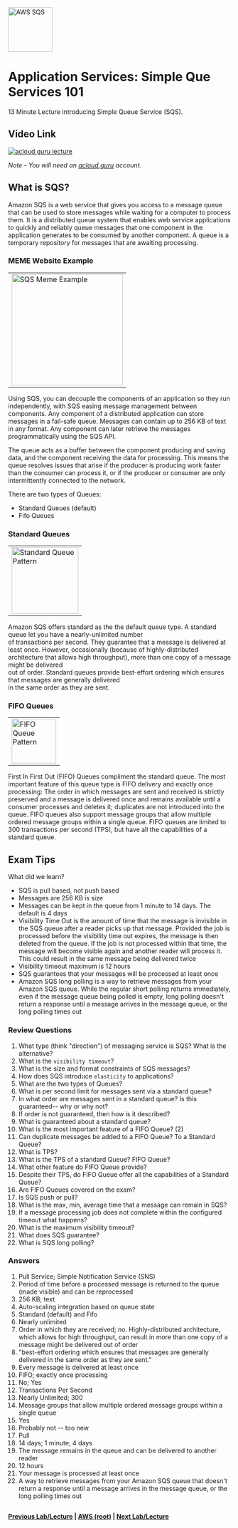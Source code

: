 <img src="https://i.imgur.com/jDVKrPq.png" height="100" title="AWS SQS" />


Application Services: Simple Que Services 101
======

13 Minute Lecture introducing Simple Queue Service (SQS). 
 
  
## Video Link

[![acloud.guru lecture](https://i.imgur.com/HUEkJcw.png)](https://acloud.guru/course/aws-certified-solutions-architect-associate/learn/application-services/sqs/watch)

*Note - You will need an [acloud.guru](acloud.guru) account.*


## What is SQS?

Amazon SQS is a web service that gives you access to a message queue that can be used to store messages while
waiting for a computer to process them.  It is a distributed queue system that enables web service applications
to quickly and reliably queue messages that one component in the application generates to be consumed by another
component. A queue is a temporary repository for messages that are awaiting processing.


### MEME Website Example

<table>
<tr>
<td>
 <img src="https://i.imgur.com/UPj7JT4.png" height="250" title="SQS Meme Example" />
</td>
</tr>
</table>


Using SQS, you can decouple the components of an application so they run independently, with SQS easing message
management between components. Any component of a distributed application can store messages in a fail-safe
queue. Messages can contain up to 256 KB of text in any format. Any component can later retrieve the
messages programmatically using the SQS API.

The queue acts as a buffer between the component producing and saving data, and the component receiving the data
for processing. This means the queue resolves issues that arise if the producer is producing work faster than
the consumer can process it, or if the producer or consumer are only intermittently connected to the network.

There are two types of Queues: 

* Standard Queues (default)
* Fifo Queues


### Standard Queues

<table>
<tr>
<td>
 <img src="https://i.imgur.com/GH21rQD.png" height="150" title="Standard Queue Pattern" />
</td>
</tr>
</table>


Amazon SQS offers standard as the the default queue type. A standard queue let you have a nearly-unlimited number    
of transactions per second. They guarantee that a message is delivered at least once. However, occasionally (because 
of highly-distributed architecture that allows high throughput), more than one copy of a message might be delivered  
out of order. Standard queues provide best-effort ordering which ensures that messages are generally delivered       
in the same order as they are sent.                                                                                  
                                                                                                                     
 
### FIFO Queues

<table>
<tr>
<td>
 <img src="https://i.imgur.com/YxEc70C.png" height="100" title="FIFO Queue Pattern" />
</td>
</tr>
</table>


First In First Out (FIFO) Queues compliment the standard queue. The most important feature of this queue type is
FIFO delivery and exactly once processing: The order in which messages are sent and received is strictly preserved
and a message is delivered once and remains available until a consumer processes and deletes it; duplicates are
not introduced into the queue. FIFO queues also support message groups that allow multiple ordered message groups
within a single queue. FIFO queues are limited to 300 transactions per second (TPS), but have all the capabilities
of a standard queue.


     
## Exam Tips

What did we learn?

* SQS is pull based, not push based
* Messages are 256 KB is size
* Messages can be kept in the queue from 1 minute to 14 days. The default is 4 days
* Visibility Time Out is the amount of time that the message is invisible in the SQS queue after a reader picks up
  that message. Provided the job is processed before the visibility time out expires, the message is then deleted
  from the queue. If the job is not processed within that time, the message will become visible again and another
  reader will process it. This could result in the same message being delivered twice
* Visibility timeout maximum is 12 hours
* SQS guarantees that your messages will be processed at least once
* Amazon SQS long polling is a way to retrieve messages from your Amazon SQS queue. While the regular short polling
  returns immediately, even if the message queue being polled is empty, long polling doesn't return a response until
  a message arrives in the message queue, or the long polling times out
  

     
### Review Questions

1.  What type (think "direction") of messaging service is SQS? What is the alternative?
2.  What is the `visibility timeout`? 
3.  What is the size and format constraints of SQS messages? 
4.  How does SQS introduce `elasticity` to applications?
5.  What are the two types of Queues? 
6.  What is per second limit for messages sent via a standard queue?
7.  In what order are messages sent in a standard queue? Is this guaranteed-- why or why not?
8.  If order is not guaranteed, then how is it described?
9.  What is guaranteed about a standard queue?
10. What is the most important feature of a FIFO Queue? (2)
11. Can duplicate messages be added to a FIFO Queue? To a Standard Queue?
12. What is TPS?
13. What is the TPS of a standard Queue? FIFO Queue? 
14. What other feature do FIFO Queue provide?
15. Despite their TPS, do FIFO Queue offer all the capabilities of a Standard Queue?
16. Are FIFO Queues covered on the exam?
17. Is SQS push or pull?
18. What is the max, min, average time that a message can remain in SQS?
19. If a message processing job does not complete within the configured timeout what happens?
20. What is the maximum visibility timeout?
21. What does SQS guarantee?
22. What is SQS long polling?


### Answers

1.  Pull Service; Simple Notification Service (SNS)
2.  Period of time before a processed message is returned to the queue (made visible) and can be reprocessed
3.  256 KB; text
4.  Auto-scaling integration based on queue state
5.  Standard (default) and Fifo
6.  Nearly unlimited
7.  Order in which they are received; no. Highly-distributed architecture, which allows for high throughput, can result
    in more than one copy of a message might be delivered out of order
8.  "best-effort ordering which ensures that messages are generally delivered in the same order as they are sent."
9.  Every message is delivered at least once
10. FIFO; exactly once processing
11. No; Yes
12. Transactions Per Second
13. Nearly Unlimited; 300
14. Message groups that allow multiple ordered message groups within a single queue
15. Yes
16. Probably not -- too new
17. Pull
18. 14 days; 1 minute; 4 days
19. The message remains in the queue and can be delivered to another reader
20. 12 hours
21. Your message is processed at least once
22. A way to retrieve messages from your Amazon SQS queue that doesn't return a response until a message arrives in 
    the message queue, or the long polling times out

 
## 

**[Previous Lab/Lecture](../vpc/vpc-exam-tips.md) | [AWS (root)](../readme.adoc) | [Next Lab/Lecture](apps-swf-101.md)**








